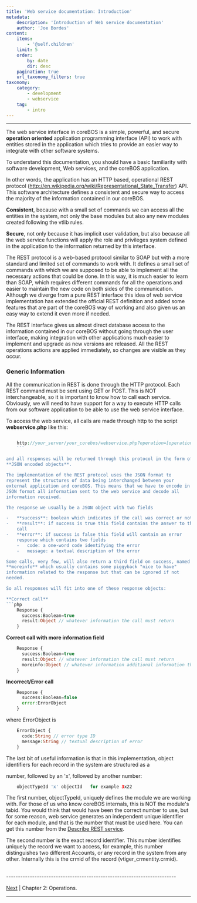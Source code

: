 ```yaml
---
title: 'Web service documentation: Introduction'
metadata:
    description: 'Introduction of Web service documentation'
    author: 'Joe Bordes'
content:
    items:
        - '@self.children'
    limit: 5
    order:
        by: date
        dir: desc
    pagination: true
    url_taxonomy_filters: true
taxonomy:
    category:
        - development
        - webservice
    tag:
        - intro
---
```

---

The web service interface in coreBOS is a simple, powerful, and secure
**operation oriented** application programming interface (API) to work
with entities stored in the application which tries to provide an easier
way to integrate with other software systems.

To understand this documentation, you should have a basic familiarity
with software development, Web services, and the coreBOS application.

In other words, the application has an HTTP based, operational REST
protocol
(<http://en.wikipedia.org/wiki/Representational_State_Transfer>) API.
This software architecture defines a consistent and secure way to access
the majority of the information contained in our coreBOS.

**Consistent**, because with a small set of commands we can access all
the entities in the system, not only the base modules but also any new
modules created following the vtlib rules.

**Secure**, not only because it has implicit user validation, but also
because all the web service functions will apply the role and privileges
system defined in the application to the information returned by this
interface.

The REST protocol is a web-based protocol similar to SOAP but with a
more standard and limited set of commands to work with. It defines a
small set of commands with which we are supposed to be able to implement
all the necessary actions that could be done. In this way, it is much
easier to learn than SOAP, which requires different commands for all the
operations and easier to maintain the new code on both sides of the
communication. Although we diverge from a pure REST interface this idea
of web service implementation has extended the official REST definition
and added some features that are part of the coreBOS way of working and
also given us an easy way to extend it even more if needed.

The REST interface gives us almost direct database access to the
information contained in our coreBOS without going through the user
interface, making integration with other applications much easier to
implement and upgrade as new versions are released. All the REST
operations actions are applied immediately, so changes are visible as
they occur.

### Generic Information

All the communication in REST is done through the HTTP protocol. Each
REST command must be sent using GET or POST. This is NOT
interchangeable, so it is important to know how to call each service.
Obviously, we will need to have support for a way to execute HTTP calls
from our software application to be able to use the web service
interface.

To access the web service, all calls are made through http to the script
**webservice.php** like this:
```php

    http://your_server/your_corebos/webservice.php?operation=[operation]&sessionName=[sessionname]&[operation parameters]
    ```

and all responses will be returned through this protocol in the form of
**JSON encoded objects**.

The implementation of the REST protocol uses the JSON format to
represent the structures of data being interchanged between your
external application and coreBOS. This means that we have to encode in
JSON format all information sent to the web service and decode all
information received.

The response we usually be a JSON object with two fields

-   **success**: boolean which indicates if the call was correct or not
-   **result**: if success is true this field contains the answer to the
    call
-   **error**: if success is false this field will contain an error
    response which contains two fields
    -   code: a one-word code identifying the error
    -   message: a textual description of the error

Some calls, very few, will also return a third field on success, named
**moreinfo** which usually contains some piggyback "nice to have"
information related to the response but that can be ignored if not
needed.

So all responses will fit into one of these response objects:

**Correct call**
```php
    Response {
      success:Boolean=true
      result:Object // whatever information the call must return
    }
```
**Correct call with more information field**
```php
    Response {
      success:Boolean=true
      result:Object // whatever information the call must return
      moreinfo:Object // whatever information additional information the call must return
    }
```
**Incorrect/Error call**
```php
    Response {
      success:Boolean=false
      error:ErrorObject
    }
```
where ErrorObject is
```php
    ErrorObject {
      code:String // error type ID
      message:String // textual description of error
    }
```
The last bit of useful information is that in this implementation,
object identifiers for each record in the system are structured as a

number, followed by an 'x', followed by another number:
```php
    objectTypeId 'x' objectId   for example 3x22
```

The first number, objectTypeId, uniquely defines the module we are
working with. For those of us who know coreBOS internals, this is NOT
the module's tabid. You would think that would have been the correct
number to use, but for some reason, web service generates an independent
unique identifier for each module, and that is the number that must be
used here. You can get this number from the [Describe REST
service](http://localhost/coreBOSDocumentation/configuration-tools/webservice-development/methodreference#describe).

The second number is the exact record identifier. This number identifies
uniquely the record we want to access, for example, this number
distinguishes two different Accounts, or any record in the system from
any other. Internally this is the crmid of the record
(vtiger\_crmentity.crmid).


<br>
------------------------------------------------------------------------

[Next](http://localhost/coreBOSDocumentation/configuration-tools/webservice-development/manual/ops) | Chapter 2: Operations.

------------------------------------------------------------------------